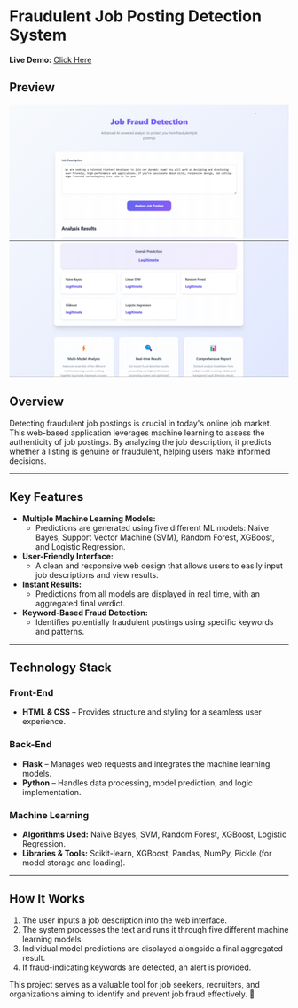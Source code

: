 # **Fraudulent Job Posting Detection System**

**Live Demo:** [Click Here](https://job-posting-authenticity-analysis.onrender.com)

## Preview 

![alt text](image-1.png)
![alt text](image-2.png)


## **Overview**
Detecting fraudulent job postings is crucial in today's online job market. This web-based application leverages machine learning to assess the authenticity of job postings. By analyzing the job description, it predicts whether a listing is genuine or fraudulent, helping users make informed decisions.

---

## **Key Features**
- **Multiple Machine Learning Models:**
  - Predictions are generated using five different ML models: Naive Bayes, Support Vector Machine (SVM), Random Forest, XGBoost, and Logistic Regression.
- **User-Friendly Interface:**
  - A clean and responsive web design that allows users to easily input job descriptions and view results.
- **Instant Results:**
  - Predictions from all models are displayed in real time, with an aggregated final verdict.
- **Keyword-Based Fraud Detection:**
  - Identifies potentially fraudulent postings using specific keywords and patterns.

---

## **Technology Stack**
### **Front-End**
- **HTML & CSS** – Provides structure and styling for a seamless user experience.

### **Back-End**
- **Flask** – Manages web requests and integrates the machine learning models.
- **Python** – Handles data processing, model prediction, and logic implementation.

### **Machine Learning**
- **Algorithms Used:** Naive Bayes, SVM, Random Forest, XGBoost, Logistic Regression.
- **Libraries & Tools:** Scikit-learn, XGBoost, Pandas, NumPy, Pickle (for model storage and loading).

---

## **How It Works**
1. The user inputs a job description into the web interface.
2. The system processes the text and runs it through five different machine learning models.
3. Individual model predictions are displayed alongside a final aggregated result.
4. If fraud-indicating keywords are detected, an alert is provided.

This project serves as a valuable tool for job seekers, recruiters, and organizations aiming to identify and prevent job fraud effectively. 🚀
